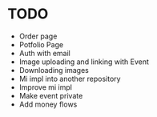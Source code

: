 # TODO

- Order page
- Potfolio Page
- Auth with email
- Image uploading and linking with Event
- Downloading images
- Mi impl into another repository
- Improve mi impl
- Make event private
- Add money flows
